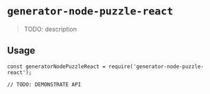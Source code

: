 # `generator-node-puzzle-react`

> TODO: description

## Usage

```
const generatorNodePuzzleReact = require('generator-node-puzzle-react');

// TODO: DEMONSTRATE API
```
